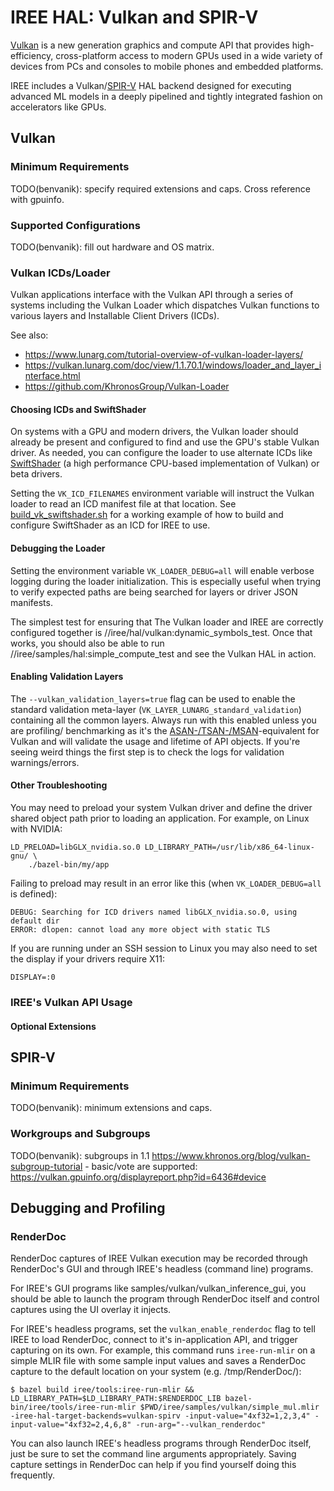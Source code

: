 # IREE HAL: Vulkan and SPIR-V

[Vulkan](https://www.khronos.org/vulkan/) is a new generation graphics and
compute API that provides high-efficiency, cross-platform access to modern GPUs
used in a wide variety of devices from PCs and consoles to mobile phones and
embedded platforms.

IREE includes a Vulkan/[SPIR-V](https://www.khronos.org/spir/) HAL backend
designed for executing advanced ML models in a deeply pipelined and tightly
integrated fashion on accelerators like GPUs.

## Vulkan

### Minimum Requirements

TODO(benvanik): specify required extensions and caps. Cross reference with
gpuinfo.

### Supported Configurations

TODO(benvanik): fill out hardware and OS matrix.

### Vulkan ICDs/Loader

Vulkan applications interface with the Vulkan API through a series of systems
including the Vulkan Loader which dispatches Vulkan functions to various layers
and Installable Client Drivers (ICDs).

See also:

*   https://www.lunarg.com/tutorial-overview-of-vulkan-loader-layers/
*   https://vulkan.lunarg.com/doc/view/1.1.70.1/windows/loader_and_layer_interface.html
*   https://github.com/KhronosGroup/Vulkan-Loader

#### Choosing ICDs and SwiftShader

On systems with a GPU and modern drivers, the Vulkan loader should already be
present and configured to find and use the GPU's stable Vulkan driver. As
needed, you can configure the loader to use alternate ICDs like
[SwiftShader](https://swiftshader.googlesource.com/SwiftShader/) (a high
performance CPU-based implementation of Vulkan) or beta drivers.

Setting the `VK_ICD_FILENAMES` environment variable will instruct the Vulkan
loader to read an ICD manifest file at that location. See
[build_vk_swiftshader.sh](../build_tools/third_party/swiftshader/build_vk_swiftshader.sh)
for a working example of how to build and configure SwiftShader as an ICD for
IREE to use.

#### Debugging the Loader

Setting the environment variable `VK_LOADER_DEBUG=all` will enable verbose
logging during the loader initialization. This is especially useful when trying
to verify expected paths are being searched for layers or driver JSON manifests.

The simplest test for ensuring that The Vulkan loader and IREE are correctly
configured together is //iree/hal/vulkan:dynamic_symbols_test. Once that works,
you should also be able to run //iree/samples/hal:simple_compute_test and see
the Vulkan HAL in action.

#### Enabling Validation Layers

The `--vulkan_validation_layers=true` flag can be used to enable the standard
validation meta-layer (`VK_LAYER_LUNARG_standard_validation`) containing all the
common layers. Always run with this enabled unless you are profiling/
benchmarking as it's the
[ASAN-/TSAN-/MSAN](https://github.com/google/sanitizers)-equivalent for Vulkan
and will validate the usage and lifetime of API objects. If you're seeing weird
things the first step is to check the logs for validation warnings/errors.

#### Other Troubleshooting

You may need to preload your system Vulkan driver and define the driver shared
object path prior to loading an application. For example, on Linux with NVIDIA:

```
LD_PRELOAD=libGLX_nvidia.so.0 LD_LIBRARY_PATH=/usr/lib/x86_64-linux-gnu/ \
    ./bazel-bin/my/app
```

Failing to preload may result in an error like this (when `VK_LOADER_DEBUG=all`
is defined):

```
DEBUG: Searching for ICD drivers named libGLX_nvidia.so.0, using default dir
ERROR: dlopen: cannot load any more object with static TLS
```

If you are running under an SSH session to Linux you may also need to set the
display if your drivers require X11:

```
DISPLAY=:0
```

### IREE's Vulkan API Usage

#### Optional Extensions

## SPIR-V

### Minimum Requirements

TODO(benvanik): minimum extensions and caps.

### Workgroups and Subgroups

TODO(benvanik): subgroups in 1.1
https://www.khronos.org/blog/vulkan-subgroup-tutorial - basic/vote are
supported: https://vulkan.gpuinfo.org/displayreport.php?id=6436#device

## Debugging and Profiling

### RenderDoc

RenderDoc captures of IREE Vulkan execution may be recorded through RenderDoc's
GUI and through IREE's headless (command line) programs.

For IREE's GUI programs like samples/vulkan/vulkan_inference_gui, you should be
able to launch the program through RenderDoc itself and control captures using
the UI overlay it injects.

For IREE's headless programs, set the `vulkan_enable_renderdoc` flag to tell
IREE to load RenderDoc, connect to it's in-application API, and trigger
capturing on its own. For example, this command runs `iree-run-mlir` on a simple
MLIR file with some sample input values and saves a RenderDoc capture to the
default location on your system (e.g. /tmp/RenderDoc/):

```shell
$ bazel build iree/tools:iree-run-mlir && LD_LIBRARY_PATH=$LD_LIBRARY_PATH:$RENDERDOC_LIB bazel-bin/iree/tools/iree-run-mlir $PWD/iree/samples/vulkan/simple_mul.mlir -iree-hal-target-backends=vulkan-spirv -input-value="4xf32=1,2,3,4" -input-value="4xf32=2,4,6,8" -run-arg="--vulkan_renderdoc"
```

You can also launch IREE's headless programs through RenderDoc itself, just be
sure to set the command line arguments appropriately. Saving capture settings in
RenderDoc can help if you find yourself doing this frequently.
